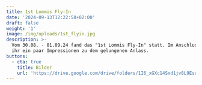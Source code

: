 ```yaml
---
title: 1st Lommis Fly-In
date: '2024-09-13T12:22:58+02:00'
draft: false
weight: '1'
image: /img/uploads/1st_flyin.jpg
description: >-
  Vom 30.08. - 01.09.24 fand das "1st Lommis Fly-In" statt. Im Anschluss findet
  ihr ein paar Impressionen zu dem gelungenen Anlass.
buttons:
  - cta: true
    title: Bilder
    url: 'https://drive.google.com/drive/folders/1I6_xGXc14Sxd1jv8L9EsuU6ONul3XG2c'
---
```


